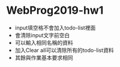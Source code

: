 WebProg2019-hw1
===
* input填空格不會加入todo-list裡面
* 會清除input文字前空白
* 可以輸入相同名稱的資料
* 加入Clear all可以清除所有的todo-list資料
* 其餘與作業基本要求相同